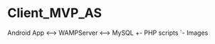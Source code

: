 # Client_MVP_AS

Android App <--> WAMPServer <--> MySQL
                  +- PHP scripts
                  `- Images
